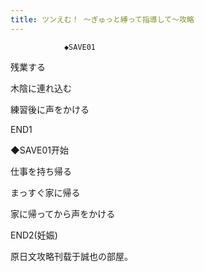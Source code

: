 ```yaml
---
title: ツンえむ！ ～ぎゅっと縛って指導して～攻略
---
```


                ◆SAVE01

残業する

木陰に連れ込む

練習後に声をかける



END1



◆SAVE01开始

仕事を持ち帰る

まっすぐ家に帰る

家に帰ってから声をかける



END2(妊娠)



原日文攻略刊载于誠也の部屋。


              
